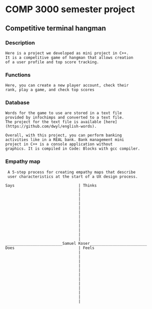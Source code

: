 # COMP 3000 semester project
## Competitive terminal hangman

### Description 
    Here is a project we developed as mini project in C++.
    It is a competitive game of hangman that allows creation
    of a user profile and top score tracking.
    
 ### Functions
    Here, you can create a new player account, check their 
    rank, play a game, and check top scores
### Database
    Words for the game to use are stored in a text file
    provided by infochimps and converted to a text file.
    The project for the text file is available [here](https://github.com/dwyl/english-words).

    Overall, with this project, you can perform banking 
    activities like in a REAL bank. Bank management mini 
    project in C++ is a console application without 
    graphics. It is compiled in Code: Blocks with gcc compiler.

### Empathy map
     A 5-step process for creating empathy maps that describe 
     user characteristics at the start of a UX design process.
```
Says                            | Thinks
                                |
                                |
                                |
                                |
                                |
                                |
                                |
                                |
                                |
                                |
                                |
                                |
_________________________Samuel Koser_________________________
Does                            | Feels
                                |
                                |
                                |
                                |
                                |
                                |
                                |
                                |
                                |
                                |
                                |
                                |
```
